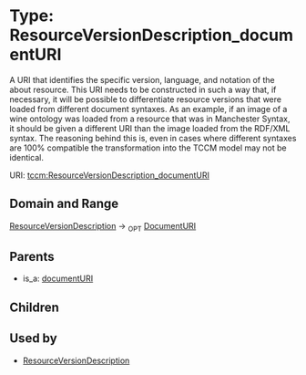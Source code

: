 
# Type: ResourceVersionDescription_documentURI


A URI that identifies the specific version, language, and notation of the about resource. This URI needs to be constructed in such a way that, if necessary, it will be possible to differentiate resource versions that were loaded from different document syntaxes. As an example, if an image of a wine ontology was loaded from a resource that was in Manchester Syntax, it should be given a different URI than the image loaded from the RDF/XML syntax. The reasoning behind this is, even in cases where different syntaxes are 100% compatible the transformation into the TCCM model may not be identical.

URI: [tccm:ResourceVersionDescription_documentURI](https://hotecosystem.org/tccm/ResourceVersionDescription_documentURI)


## Domain and Range

[ResourceVersionDescription](ResourceVersionDescription.md) ->  <sub>OPT</sub> [DocumentURI](types/DocumentURI.md)

## Parents

 *  is_a: [documentURI](documentURI.md)

## Children


## Used by

 * [ResourceVersionDescription](ResourceVersionDescription.md)
